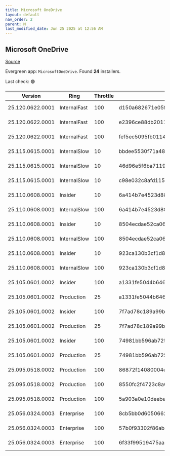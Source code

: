 ```yaml
---
title: Microsoft OneDrive
layout: default
nav_order: 2
parent: M
last_modified_date: Jun 25 2025 at 12:56 AM
---
```


## Microsoft OneDrive

[Source](https://onedrive.live.com/)

Evergreen app: `MicrosoftOneDrive`. Found **24** installers.

Last check: 🟢

| Version          | Ring         | Throttle | Sha256                                                           | Architecture | Type | URI                                                                                                                                                                  |
| ---------------- | ------------ | -------- | ---------------------------------------------------------------- | ------------ | ---- | -------------------------------------------------------------------------------------------------------------------------------------------------------------------- |
| 25.120.0622.0001 | InternalFast | 100      | d150a682671e05f2c8b66a0a4a5c1974a642ffe93d59212c2a80f30267a35e45 | ARM64        | exe  | [https://oneclient.sfx.ms/Win/Installers/25.120.0622.0001/arm64/OneDriveSetup.exe](https://oneclient.sfx.ms/Win/Installers/25.120.0622.0001/arm64/OneDriveSetup.exe) |
| 25.120.0622.0001 | InternalFast | 100      | e2396ce88db20111074c2574d4a273a5b6a97c07c0d910b2c13ce2a33a6e18e8 | x64          | exe  | [https://oneclient.sfx.ms/Win/Installers/25.120.0622.0001/amd64/OneDriveSetup.exe](https://oneclient.sfx.ms/Win/Installers/25.120.0622.0001/amd64/OneDriveSetup.exe) |
| 25.120.0622.0001 | InternalFast | 100      | fef5ec5095fb0114cce017d40009cd65667336c6161d41d424afb2b0a6d2d9d1 | x86          | exe  | [https://oneclient.sfx.ms/Win/Installers/25.120.0622.0001/OneDriveSetup.exe](https://oneclient.sfx.ms/Win/Installers/25.120.0622.0001/OneDriveSetup.exe)             |
| 25.115.0615.0001 | InternalSlow | 10       | bbdee5530f71a48fd4bb96b58b673972e30f7905cf712be278f324a73e4d5b6f | ARM64        | exe  | [https://oneclient.sfx.ms/Win/Installers/25.115.0615.0001/arm64/OneDriveSetup.exe](https://oneclient.sfx.ms/Win/Installers/25.115.0615.0001/arm64/OneDriveSetup.exe) |
| 25.115.0615.0001 | InternalSlow | 10       | 46d96e5f6ba7119c94e2a47371561b37648805b9c40ca199686e477be4a42651 | x64          | exe  | [https://oneclient.sfx.ms/Win/Installers/25.115.0615.0001/amd64/OneDriveSetup.exe](https://oneclient.sfx.ms/Win/Installers/25.115.0615.0001/amd64/OneDriveSetup.exe) |
| 25.115.0615.0001 | InternalSlow | 10       | c98e032c8afd115466fb2ceb42ec78b1062c027ef34391f4633019e28538b437 | x86          | exe  | [https://oneclient.sfx.ms/Win/Installers/25.115.0615.0001/OneDriveSetup.exe](https://oneclient.sfx.ms/Win/Installers/25.115.0615.0001/OneDriveSetup.exe)             |
| 25.110.0608.0001 | Insider      | 10       | 6a414b7e4523d883b1cdc0cf641c0836c0a1d5773a1a09fc3d1b7ca62beb6164 | ARM64        | exe  | [https://oneclient.sfx.ms/Win/Installers/25.110.0608.0001/arm64/OneDriveSetup.exe](https://oneclient.sfx.ms/Win/Installers/25.110.0608.0001/arm64/OneDriveSetup.exe) |
| 25.110.0608.0001 | InternalSlow | 100      | 6a414b7e4523d883b1cdc0cf641c0836c0a1d5773a1a09fc3d1b7ca62beb6164 | ARM64        | exe  | [https://oneclient.sfx.ms/Win/Installers/25.110.0608.0001/arm64/OneDriveSetup.exe](https://oneclient.sfx.ms/Win/Installers/25.110.0608.0001/arm64/OneDriveSetup.exe) |
| 25.110.0608.0001 | Insider      | 10       | 8504ecdae52ca0647b8e6e8f061a3cbc2be6e1d1e14fc52f8ecd0dc9dddf9b9b | x64          | exe  | [https://oneclient.sfx.ms/Win/Installers/25.110.0608.0001/amd64/OneDriveSetup.exe](https://oneclient.sfx.ms/Win/Installers/25.110.0608.0001/amd64/OneDriveSetup.exe) |
| 25.110.0608.0001 | InternalSlow | 100      | 8504ecdae52ca0647b8e6e8f061a3cbc2be6e1d1e14fc52f8ecd0dc9dddf9b9b | x64          | exe  | [https://oneclient.sfx.ms/Win/Installers/25.110.0608.0001/amd64/OneDriveSetup.exe](https://oneclient.sfx.ms/Win/Installers/25.110.0608.0001/amd64/OneDriveSetup.exe) |
| 25.110.0608.0001 | Insider      | 10       | 923ca130b3cf1d895b2669c6ee8ee26ff2f4621c7ed1a1362ffa9e33342e4c7a | x86          | exe  | [https://oneclient.sfx.ms/Win/Installers/25.110.0608.0001/OneDriveSetup.exe](https://oneclient.sfx.ms/Win/Installers/25.110.0608.0001/OneDriveSetup.exe)             |
| 25.110.0608.0001 | InternalSlow | 100      | 923ca130b3cf1d895b2669c6ee8ee26ff2f4621c7ed1a1362ffa9e33342e4c7a | x86          | exe  | [https://oneclient.sfx.ms/Win/Installers/25.110.0608.0001/OneDriveSetup.exe](https://oneclient.sfx.ms/Win/Installers/25.110.0608.0001/OneDriveSetup.exe)             |
| 25.105.0601.0002 | Insider      | 100      | a1331fe5044b646317a2c1197f7d68c93a9208efd51809e6edf73d9ccddb6068 | ARM64        | exe  | [https://oneclient.sfx.ms/Win/Installers/25.105.0601.0002/arm64/OneDriveSetup.exe](https://oneclient.sfx.ms/Win/Installers/25.105.0601.0002/arm64/OneDriveSetup.exe) |
| 25.105.0601.0002 | Production   | 25       | a1331fe5044b646317a2c1197f7d68c93a9208efd51809e6edf73d9ccddb6068 | ARM64        | exe  | [https://oneclient.sfx.ms/Win/Installers/25.105.0601.0002/arm64/OneDriveSetup.exe](https://oneclient.sfx.ms/Win/Installers/25.105.0601.0002/arm64/OneDriveSetup.exe) |
| 25.105.0601.0002 | Insider      | 100      | 7f7ad78c189a99b987ab24a196b2f70fa46b3aa82c9e95f8301208cf0fa992e1 | x64          | exe  | [https://oneclient.sfx.ms/Win/Installers/25.105.0601.0002/amd64/OneDriveSetup.exe](https://oneclient.sfx.ms/Win/Installers/25.105.0601.0002/amd64/OneDriveSetup.exe) |
| 25.105.0601.0002 | Production   | 25       | 7f7ad78c189a99b987ab24a196b2f70fa46b3aa82c9e95f8301208cf0fa992e1 | x64          | exe  | [https://oneclient.sfx.ms/Win/Installers/25.105.0601.0002/amd64/OneDriveSetup.exe](https://oneclient.sfx.ms/Win/Installers/25.105.0601.0002/amd64/OneDriveSetup.exe) |
| 25.105.0601.0002 | Insider      | 100      | 74981bb596ab72559154ccb687522ff19a30856dd684892402e2abf63bcab439 | x86          | exe  | [https://oneclient.sfx.ms/Win/Installers/25.105.0601.0002/OneDriveSetup.exe](https://oneclient.sfx.ms/Win/Installers/25.105.0601.0002/OneDriveSetup.exe)             |
| 25.105.0601.0002 | Production   | 25       | 74981bb596ab72559154ccb687522ff19a30856dd684892402e2abf63bcab439 | x86          | exe  | [https://oneclient.sfx.ms/Win/Installers/25.105.0601.0002/OneDriveSetup.exe](https://oneclient.sfx.ms/Win/Installers/25.105.0601.0002/OneDriveSetup.exe)             |
| 25.095.0518.0002 | Production   | 100      | 86872f14080004e177f0fcd15899827a07d21ad7f9a9e90c019f724654e4af9a | ARM64        | exe  | [https://oneclient.sfx.ms/Win/Installers/25.095.0518.0002/arm64/OneDriveSetup.exe](https://oneclient.sfx.ms/Win/Installers/25.095.0518.0002/arm64/OneDriveSetup.exe) |
| 25.095.0518.0002 | Production   | 100      | 8550fc2f4723c8a03c5ce03232d9d5eb15d235a427b046a18b4be3ae4c349a57 | x64          | exe  | [https://oneclient.sfx.ms/Win/Installers/25.095.0518.0002/amd64/OneDriveSetup.exe](https://oneclient.sfx.ms/Win/Installers/25.095.0518.0002/amd64/OneDriveSetup.exe) |
| 25.095.0518.0002 | Production   | 100      | 5a903a0e10deebe0df10484bfeebfce8df3ff1ba2a78c22e2cb455485172c00c | x86          | exe  | [https://oneclient.sfx.ms/Win/Installers/25.095.0518.0002/OneDriveSetup.exe](https://oneclient.sfx.ms/Win/Installers/25.095.0518.0002/OneDriveSetup.exe)             |
| 25.056.0324.0003 | Enterprise   | 100      | 8cb5bb0d6050662f0c1a469bab1809d00b68f6e31006a688d6f59c52adeefcf2 | ARM64        | exe  | [https://oneclient.sfx.ms/Win/Installers/25.056.0324.0003/arm64/OneDriveSetup.exe](https://oneclient.sfx.ms/Win/Installers/25.056.0324.0003/arm64/OneDriveSetup.exe) |
| 25.056.0324.0003 | Enterprise   | 100      | 57b0f93302f86abe533e26df3b402eb5bb0cf51bb1fb4eeff7e1da4b78f13af1 | x64          | exe  | [https://oneclient.sfx.ms/Win/Installers/25.056.0324.0003/amd64/OneDriveSetup.exe](https://oneclient.sfx.ms/Win/Installers/25.056.0324.0003/amd64/OneDriveSetup.exe) |
| 25.056.0324.0003 | Enterprise   | 100      | 6f33f99519475aa6cabebd306f336afea4ad15dfc19f226fd550a146ea1ca53e | x86          | exe  | [https://oneclient.sfx.ms/Win/Installers/25.056.0324.0003/OneDriveSetup.exe](https://oneclient.sfx.ms/Win/Installers/25.056.0324.0003/OneDriveSetup.exe)             |
